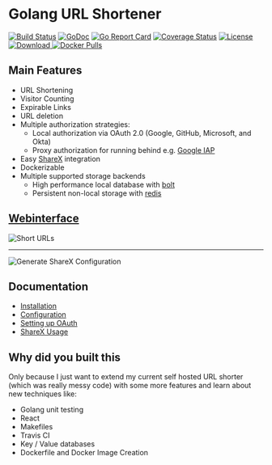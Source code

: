 # Golang URL Shortener

[![Build Status](https://travis-ci.org/mxschmitt/golang-url-shortener.svg?branch=master)](https://travis-ci.org/mxschmitt/golang-url-shortener)
[![GoDoc](https://godoc.org/github.com/mxschmitt/golang-url-shortener?status.svg)](https://godoc.org/github.com/mxschmitt/golang-url-shortener)
[![Go Report Card](https://goreportcard.com/badge/github.com/mxschmitt/golang-url-shortener)](https://goreportcard.com/report/github.com/mxschmitt/golang-url-shortener)
[![Coverage Status](https://coveralls.io/repos/github/mxschmitt/golang-url-shortener/badge.svg?branch=master)](https://coveralls.io/github/mxschmitt/golang-url-shortener?branch=master)
[![License](https://img.shields.io/badge/License-MIT-blue.svg)](https://opensource.org/licenses/MIT)
[![Download](https://api.bintray.com/packages/mxschmitt/golang-url-shortener/travis-ci/images/download.svg?version=0.1) ](https://bintray.com/mxschmitt/golang-url-shortener/travis-ci/0.1#files)
[![Docker Pulls](https://img.shields.io/docker/pulls/mxschmitt/golang_url_shortener.svg)](https://hub.docker.com/r/mxschmitt/golang_url_shortener/)

## Main Features

- URL Shortening
- Visitor Counting
- Expirable Links
- URL deletion
- Multiple authorization strategies:
    - Local authorization via OAuth 2.0 (Google, GitHub, Microsoft, and Okta)
    - Proxy authorization for running behind e.g. [Google IAP](https://cloud.google.com/iap/)
- Easy [ShareX](https://github.com/ShareX/ShareX) integration
- Dockerizable
- Multiple supported storage backends
    - High performance local database with [bolt](https://github.com/boltdb/bolt)
    - Persistent non-local storage with [redis](https://redis.io/)

## [Webinterface](https://so.sh0rt.cat)

![Short URLs](https://user-images.githubusercontent.com/17984549/32700384-955d9336-c7c4-11e7-9fab-4141a86a375c.png)

---

![Generate ShareX Configuration](https://user-images.githubusercontent.com/17984549/32700395-cf9f057a-c7c4-11e7-9d2b-7523c8a95a20.png)

## Documentation

- [Installation](https://github.com/mxschmitt/golang-url-shortener/wiki/Installation)
- [Configuration](https://github.com/mxschmitt/golang-url-shortener/wiki/Configuration)
- [Setting up OAuth](https://github.com/mxschmitt/golang-url-shortener/wiki/Setting-up-OAuth)
- [ShareX Usage](https://github.com/mxschmitt/golang-url-shortener/wiki/ShareX)

## Why did you built this

Only because I just want to extend my current self hosted URL shorter (which was really messy code) with some more features and learn about new techniques like:

- Golang unit testing
- React
- Makefiles
- Travis CI
- Key / Value databases
- Dockerfile and Docker Image Creation
 
